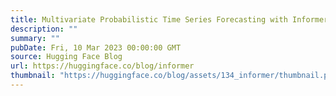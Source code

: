 ```yaml
---
title: Multivariate Probabilistic Time Series Forecasting with Informer
description: ""
summary: ""
pubDate: Fri, 10 Mar 2023 00:00:00 GMT
source: Hugging Face Blog
url: https://huggingface.co/blog/informer
thumbnail: "https://huggingface.co/blog/assets/134_informer/thumbnail.png"
---
```


